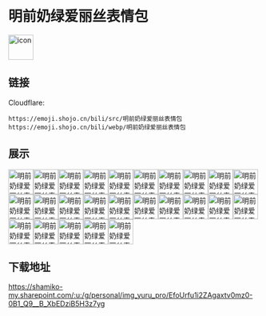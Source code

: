 # 明前奶绿爱丽丝表情包
<img src="https://emoji.shojo.cn/bili/src/明前奶绿爱丽丝表情包/icon.png" width="50" height="50" alt="icon">

## 链接
Cloudflare:
```
https://emoji.shojo.cn/bili/src/明前奶绿爱丽丝表情包
https://emoji.shojo.cn/bili/webp/明前奶绿爱丽丝表情包
```
## 展示
<img src="https://emoji.shojo.cn/bili/src/明前奶绿爱丽丝表情包/明前奶绿爱丽丝表情包-哈哈.png" width="50" height="50" alt="明前奶绿爱丽丝表情包-哈哈"><img src="https://emoji.shojo.cn/bili/src/明前奶绿爱丽丝表情包/明前奶绿爱丽丝表情包-早安.png" width="50" height="50" alt="明前奶绿爱丽丝表情包-早安"><img src="https://emoji.shojo.cn/bili/src/明前奶绿爱丽丝表情包/明前奶绿爱丽丝表情包-急急急.png" width="50" height="50" alt="明前奶绿爱丽丝表情包-急急急"><img src="https://emoji.shojo.cn/bili/src/明前奶绿爱丽丝表情包/明前奶绿爱丽丝表情包-你先别急.png" width="50" height="50" alt="明前奶绿爱丽丝表情包-你先别急"><img src="https://emoji.shojo.cn/bili/src/明前奶绿爱丽丝表情包/明前奶绿爱丽丝表情包-mua.png" width="50" height="50" alt="明前奶绿爱丽丝表情包-mua"><img src="https://emoji.shojo.cn/bili/src/明前奶绿爱丽丝表情包/明前奶绿爱丽丝表情包-飞吻.png" width="50" height="50" alt="明前奶绿爱丽丝表情包-飞吻"><img src="https://emoji.shojo.cn/bili/src/明前奶绿爱丽丝表情包/明前奶绿爱丽丝表情包-嘿嘿.png" width="50" height="50" alt="明前奶绿爱丽丝表情包-嘿嘿"><img src="https://emoji.shojo.cn/bili/src/明前奶绿爱丽丝表情包/明前奶绿爱丽丝表情包-不行.png" width="50" height="50" alt="明前奶绿爱丽丝表情包-不行"><img src="https://emoji.shojo.cn/bili/src/明前奶绿爱丽丝表情包/明前奶绿爱丽丝表情包-疑问.png" width="50" height="50" alt="明前奶绿爱丽丝表情包-疑问"><img src="https://emoji.shojo.cn/bili/src/明前奶绿爱丽丝表情包/明前奶绿爱丽丝表情包-吃瓜.png" width="50" height="50" alt="明前奶绿爱丽丝表情包-吃瓜"><img src="https://emoji.shojo.cn/bili/src/明前奶绿爱丽丝表情包/明前奶绿爱丽丝表情包-入梦.png" width="50" height="50" alt="明前奶绿爱丽丝表情包-入梦"><img src="https://emoji.shojo.cn/bili/src/明前奶绿爱丽丝表情包/明前奶绿爱丽丝表情包-爆金币.png" width="50" height="50" alt="明前奶绿爱丽丝表情包-爆金币"><img src="https://emoji.shojo.cn/bili/src/明前奶绿爱丽丝表情包/明前奶绿爱丽丝表情包-打call.png" width="50" height="50" alt="明前奶绿爱丽丝表情包-打call"><img src="https://emoji.shojo.cn/bili/src/明前奶绿爱丽丝表情包/明前奶绿爱丽丝表情包-点赞.png" width="50" height="50" alt="明前奶绿爱丽丝表情包-点赞"><img src="https://emoji.shojo.cn/bili/src/明前奶绿爱丽丝表情包/明前奶绿爱丽丝表情包-呃呃.png" width="50" height="50" alt="明前奶绿爱丽丝表情包-呃呃"><img src="https://emoji.shojo.cn/bili/src/明前奶绿爱丽丝表情包/明前奶绿爱丽丝表情包-探头.png" width="50" height="50" alt="明前奶绿爱丽丝表情包-探头"><img src="https://emoji.shojo.cn/bili/src/明前奶绿爱丽丝表情包/明前奶绿爱丽丝表情包-晚安.png" width="50" height="50" alt="明前奶绿爱丽丝表情包-晚安"><img src="https://emoji.shojo.cn/bili/src/明前奶绿爱丽丝表情包/明前奶绿爱丽丝表情包-哦呵呵.png" width="50" height="50" alt="明前奶绿爱丽丝表情包-哦呵呵"><img src="https://emoji.shojo.cn/bili/src/明前奶绿爱丽丝表情包/明前奶绿爱丽丝表情包-无语.png" width="50" height="50" alt="明前奶绿爱丽丝表情包-无语"><img src="https://emoji.shojo.cn/bili/src/明前奶绿爱丽丝表情包/明前奶绿爱丽丝表情包-悠闲.png" width="50" height="50" alt="明前奶绿爱丽丝表情包-悠闲"><img src="https://emoji.shojo.cn/bili/src/明前奶绿爱丽丝表情包/明前奶绿爱丽丝表情包-没干劲.png" width="50" height="50" alt="明前奶绿爱丽丝表情包-没干劲"><img src="https://emoji.shojo.cn/bili/src/明前奶绿爱丽丝表情包/明前奶绿爱丽丝表情包-自豪.png" width="50" height="50" alt="明前奶绿爱丽丝表情包-自豪"><img src="https://emoji.shojo.cn/bili/src/明前奶绿爱丽丝表情包/明前奶绿爱丽丝表情包-惊讶.png" width="50" height="50" alt="明前奶绿爱丽丝表情包-惊讶"><img src="https://emoji.shojo.cn/bili/src/明前奶绿爱丽丝表情包/明前奶绿爱丽丝表情包-生气.png" width="50" height="50" alt="明前奶绿爱丽丝表情包-生气"><img src="https://emoji.shojo.cn/bili/src/明前奶绿爱丽丝表情包/明前奶绿爱丽丝表情包-我错了.png" width="50" height="50" alt="明前奶绿爱丽丝表情包-我错了">

## 下载地址

https://shamiko-my.sharepoint.com/:u:/g/personal/img_yuru_pro/EfoUrfu1i2ZAgaxtv0mz0-0B1_Q9__B_XbEDziB5H3z7yg